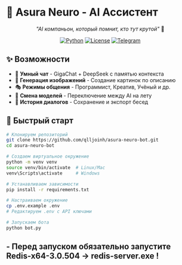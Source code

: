 # 🤖 Asura Neuro - AI Ассистент

<div align="center">

*"AI компаньон, который помнит, кто тут крутой"* 🚀

[![Python](https://img.shields.io/badge/Python-3.8+-blue.svg)](https://python.org)
[![License](https://img.shields.io/badge/License-QLL--JOINH-yellow.svg)](LICENSE.ru)
[![Telegram](https://img.shields.io/badge/Telegram-Бот-blue.svg)](https://telegram.org)

</div>

## ✨ Возможности

- 💬 **Умный чат** - GigaChat + DeepSeek с памятью контекста
- 🎨 **Генерация изображений** - Создание картинок по описанию
- 🎭 **Режимы общения** - Программист, Креатив, Учёный и др.
- 🔄 **Смена моделей** - Переключение между AI на лету
- 💾 **История диалогов** - Сохранение и экспорт бесед

## 🚀 Быстрый старт

```bash
# Клонируем репозиторий
git clone https://github.com/qlljoinh/asura-neuro-bot.git
cd asura-neuro-bot

# Создаем виртуальное окружение
python -m venv venv
source venv/bin/activate  # Linux/Mac
venv\Scripts\activate     # Windows

# Устанавливаем зависимости
pip install -r requirements.txt

# Настраиваем окружение
cp .env.example .env
# Редактируем .env с API ключами

# Запускаем бота
python bot.py
```
## - Перед запуском обязательно запустите Redis-x64-3.0.504 -> redis-server.exe !
